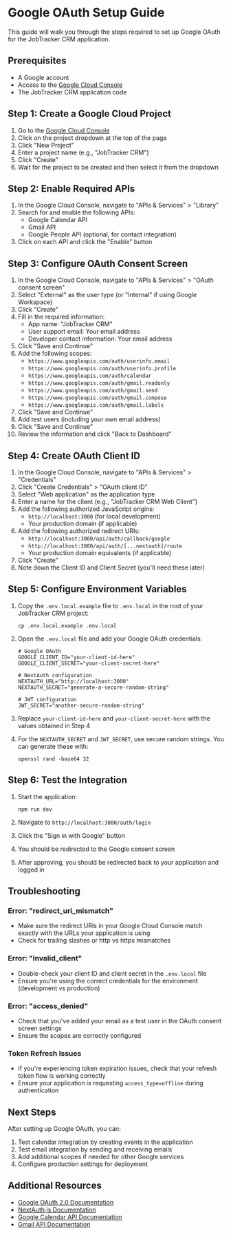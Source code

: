 # Google OAuth Setup Guide

This guide will walk you through the steps required to set up Google OAuth for the JobTracker CRM application.

## Prerequisites

- A Google account
- Access to the [Google Cloud Console](https://console.cloud.google.com/)
- The JobTracker CRM application code

## Step 1: Create a Google Cloud Project

1. Go to the [Google Cloud Console](https://console.cloud.google.com/)
2. Click on the project dropdown at the top of the page
3. Click "New Project"
4. Enter a project name (e.g., "JobTracker CRM")
5. Click "Create"
6. Wait for the project to be created and then select it from the dropdown

## Step 2: Enable Required APIs

1. In the Google Cloud Console, navigate to "APIs & Services" > "Library"
2. Search for and enable the following APIs:
   - Google Calendar API
   - Gmail API
   - Google People API (optional, for contact integration)
3. Click on each API and click the "Enable" button

## Step 3: Configure OAuth Consent Screen

1. In the Google Cloud Console, navigate to "APIs & Services" > "OAuth consent screen"
2. Select "External" as the user type (or "Internal" if using Google Workspace)
3. Click "Create"
4. Fill in the required information:
   - App name: "JobTracker CRM"
   - User support email: Your email address
   - Developer contact information: Your email address
5. Click "Save and Continue"
6. Add the following scopes:
   - `https://www.googleapis.com/auth/userinfo.email`
   - `https://www.googleapis.com/auth/userinfo.profile`
   - `https://www.googleapis.com/auth/calendar`
   - `https://www.googleapis.com/auth/gmail.readonly`
   - `https://www.googleapis.com/auth/gmail.send`
   - `https://www.googleapis.com/auth/gmail.compose`
   - `https://www.googleapis.com/auth/gmail.labels`
7. Click "Save and Continue"
8. Add test users (including your own email address)
9. Click "Save and Continue"
10. Review the information and click "Back to Dashboard"

## Step 4: Create OAuth Client ID

1. In the Google Cloud Console, navigate to "APIs & Services" > "Credentials"
2. Click "Create Credentials" > "OAuth client ID"
3. Select "Web application" as the application type
4. Enter a name for the client (e.g., "JobTracker CRM Web Client")
5. Add the following authorized JavaScript origins:
   - `http://localhost:3000` (for local development)
   - Your production domain (if applicable)
6. Add the following authorized redirect URIs:
   - `http://localhost:3000/api/auth/callback/google`
   - `http://localhost:3000/api/auth/[...nextauth]/route`
   - Your production domain equivalents (if applicable)
7. Click "Create"
8. Note down the Client ID and Client Secret (you'll need these later)

## Step 5: Configure Environment Variables

1. Copy the `.env.local.example` file to `.env.local` in the root of your JobTracker CRM project:
   ```
   cp .env.local.example .env.local
   ```

2. Open the `.env.local` file and add your Google OAuth credentials:
   ```
   # Google OAuth
   GOOGLE_CLIENT_ID="your-client-id-here"
   GOOGLE_CLIENT_SECRET="your-client-secret-here"

   # NextAuth configuration
   NEXTAUTH_URL="http://localhost:3000"
   NEXTAUTH_SECRET="generate-a-secure-random-string"

   # JWT configuration
   JWT_SECRET="another-secure-random-string"
   ```

3. Replace `your-client-id-here` and `your-client-secret-here` with the values obtained in Step 4
4. For the `NEXTAUTH_SECRET` and `JWT_SECRET`, use secure random strings. You can generate these with:
   ```
   openssl rand -base64 32
   ```

## Step 6: Test the Integration

1. Start the application:
   ```
   npm run dev
   ```

2. Navigate to `http://localhost:3000/auth/login`
3. Click the "Sign in with Google" button
4. You should be redirected to the Google consent screen
5. After approving, you should be redirected back to your application and logged in

## Troubleshooting

### Error: "redirect_uri_mismatch"

- Make sure the redirect URIs in your Google Cloud Console match exactly with the URLs your application is using
- Check for trailing slashes or http vs https mismatches

### Error: "invalid_client"

- Double-check your client ID and client secret in the `.env.local` file
- Ensure you're using the correct credentials for the environment (development vs production)

### Error: "access_denied"

- Check that you've added your email as a test user in the OAuth consent screen settings
- Ensure the scopes are correctly configured

### Token Refresh Issues

- If you're experiencing token expiration issues, check that your refresh token flow is working correctly
- Ensure your application is requesting `access_type=offline` during authentication

## Next Steps

After setting up Google OAuth, you can:

1. Test calendar integration by creating events in the application
2. Test email integration by sending and receiving emails
3. Add additional scopes if needed for other Google services
4. Configure production settings for deployment

## Additional Resources

- [Google OAuth 2.0 Documentation](https://developers.google.com/identity/protocols/oauth2)
- [NextAuth.js Documentation](https://next-auth.js.org/providers/google)
- [Google Calendar API Documentation](https://developers.google.com/calendar/api/guides/overview)
- [Gmail API Documentation](https://developers.google.com/gmail/api/guides) 